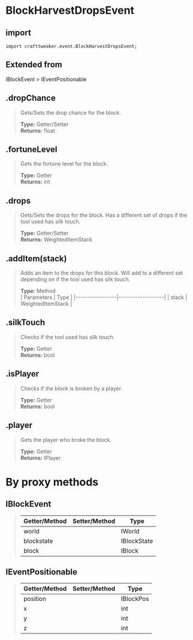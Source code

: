 # BlockHarvestDropsEvent

## import
`import crafttweaker.event.BlockHarvestDropsEvent;`

## Extended from
IBlockEvent > IEventPositionable

## .dropChance
> Gets/Sets the drop chance for the block.
>
> **Type:** Getter/Setter  
> **Returns:** float

## .fortuneLevel
> Gets the fortune level for the block.
>
> **Type:** Getter  
> **Returns:** int

## .drops
> Gets/Sets the drops for the block. Has a different set of drops if the tool used has silk touch.
>
> **Type:** Getter/Setter  
> **Returns:** WeightedItemStack

## .addItem(stack)
> Adds an item to the drops for this block. Will add to a different set depending on if the tool used has silk touch.
>
> **Type:** Method  
> | Parameters      | Type              |
> |-----------------|-------------------|
> | stack           | WeightedItemStack |

## .silkTouch
> Checks if the tool used has silk touch. 
>
> **Type:** Getter  
> **Returns:** bool

## .isPlayer
> Checks if the block is broken by a player.
>
> **Type:** Getter  
> **Returns:** bool

## .player
> Gets the player who broke the block.
>
> **Type:** Getter  
> **Returns:** IPlayer

# By proxy methods

## IBlockEvent
> | Getter/Method   | Setter/Method     | Type                  |
> |-----------------|-------------------|-----------------------|
> | world           |                   | IWorld                |
> | blockstate      |                   | IBlockState           |
> | block           |                   | IBlock                |

## IEventPositionable
> | Getter/Method   | Setter/Method     | Type                  |
> |-----------------|-------------------|-----------------------|
> | position        |                   | IBlockPos             |
> | x               |                   | int                   |
> | y               |                   | int                   |
> | z               |                   | int                   |